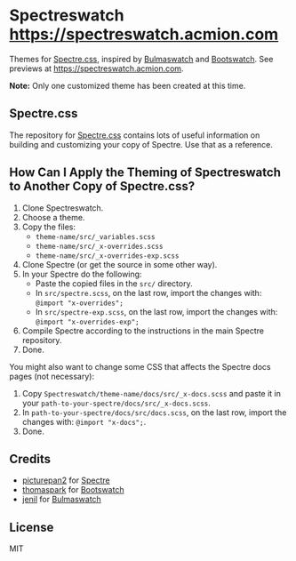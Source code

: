 # Spectreswatch https://spectreswatch.acmion.com

Themes for [Spectre.css](https://picturepan2.github.io/spectre/), inspired by [Bulmaswatch](https://jenil.github.io/bulmaswatch/) and [Bootswatch](https://bootswatch.com). See previews at https://spectreswatch.acmion.com.

**Note:** Only one customized theme has been created at this time. 

## Spectre.css

The repository for [Spectre.css](https://github.com/picturepan2/spectre) contains lots of useful information on building and customizing your copy of Spectre. Use that as a reference.

## How Can I Apply the Theming of Spectreswatch to Another Copy of Spectre.css?

1. Clone Spectreswatch.
2. Choose a theme.
3. Copy the files:
    - `theme-name/src/_variables.scss`
    - `theme-name/src/_x-overrides.scss`
    - `theme-name/src/_x-overrides-exp.scss`
4. Clone Spectre (or get the source in some other way).
4. In your Spectre do the following:
    - Paste the copied files in the `src/` directory.
    - In `src/spectre.scss`, on the last row, import the changes with: `@import "x-overrides";` 
    - In `src/spectre-exp.scss`, on the last row, import the changes with: `@import "x-overrides-exp";` 
5. Compile Spectre according to the instructions in the main Spectre repository.
6. Done.

You might also want to change some CSS that affects the Spectre docs pages (not necessary):

1. Copy `Spectreswatch/theme-name/docs/src/_x-docs.scss` and paste it in your `path-to-your-spectre/docs/src/_x-docs.scss`.
2. In `path-to-your-spectre/docs/src/docs.scss`, on the last row, import the changes with: `@import "x-docs";`.
3. Done. 

## Credits 

- [picturepan2](https://github.com/picturepan2/) for [Spectre](https://picturepan2.github.io/spectre/)
- [thomaspark](https://github.com/thomaspark/) for [Bootswatch](https://bootswatch.com/)
- [jenil](github.com/jenil/) for [Bulmaswatch](https://jenil.github.io/bulmaswatch/)

## License

MIT